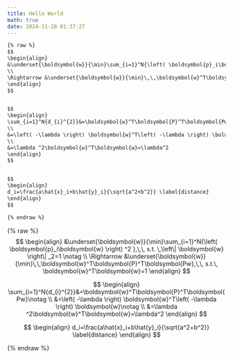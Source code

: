 ```yaml
---
title: Hello World
math: true
date: 2024-11-28 01:37:27
---
```


```txt
{% raw %}
$$
\begin{align}
&\underset{\boldsymbol{w}}{\min}\sum_{i=1}^N{\left( \boldsymbol{p}_i\boldsymbol{w} \right) ^2 },\,\, s.t. \,\left\| \boldsymbol{w} \right\| _2=1 \notag
\\
\Rightarrow &\underset{\boldsymbol{w}}{\min}\,\,\boldsymbol{w}^T\boldsymbol{P}^T\boldsymbol{Pw},\,\, s.t.\, \boldsymbol{w}^T\boldsymbol{w}=1
\end{align}
$$


$$
\begin{align}
\sum_{i=1}^N{d_{i}^{2}}&=\boldsymbol{w}^T\boldsymbol{P}^T\boldsymbol{Pw}\notag
\\
&=\left( -\lambda \right) \boldsymbol{w}^T\left( -\lambda \right) \boldsymbol{w}\notag
\\
&=\lambda ^2\boldsymbol{w}^T\boldsymbol{w}=\lambda^2
\end{align}
$$


$$
\begin{align}
d_i=\frac{a\hat{x}_i+b\hat{y}_i}{\sqrt{a^2+b^2}} \label{distance}
\end{align}
$$

{% endraw %}
```

{% raw %}
$$
\begin{align}
&\underset{\boldsymbol{w}}{\min}\sum_{i=1}^N{\left( \boldsymbol{p}_i\boldsymbol{w} \right) ^2 },\,\, s.t. \,\left\| \boldsymbol{w} \right\| _2=1 \notag
\\
\Rightarrow &\underset{\boldsymbol{w}}{\min}\,\,\boldsymbol{w}^T\boldsymbol{P}^T\boldsymbol{Pw},\,\, s.t.\, \boldsymbol{w}^T\boldsymbol{w}=1
\end{align}
$$


$$
\begin{align}
\sum_{i=1}^N{d_{i}^{2}}&=\boldsymbol{w}^T\boldsymbol{P}^T\boldsymbol{Pw}\notag
\\
&=\left( -\lambda \right) \boldsymbol{w}^T\left( -\lambda \right) \boldsymbol{w}\notag
\\
&=\lambda ^2\boldsymbol{w}^T\boldsymbol{w}=\lambda^2
\end{align}
$$


$$
\begin{align}
d_i=\frac{a\hat{x}_i+b\hat{y}_i}{\sqrt{a^2+b^2}} \label{distance}
\end{align}
$$

{% endraw %}
